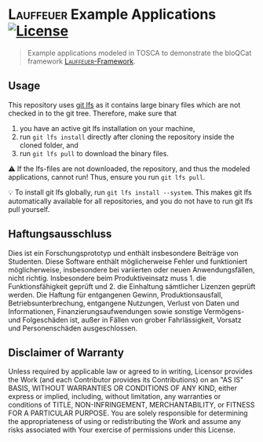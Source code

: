 # <span style="font-variant:small-caps;">Lauffeuer</span> Example Applications [![License](https://img.shields.io/badge/License-Apache%202.0-blue.svg)](https://opensource.org/licenses/Apache-2.0)

> Example applications modeled in TOSCA to demonstrate the bloQCat framework  [<span style="font-variant:small-caps;">Lauffeuer</span>-Framework](http://github.com/lharzenetter/lauffeuer-framework).

## Usage

This repository uses [git lfs](https://git-lfs.github.com/) as it contains large binary files which are not checked in to the git tree.
Therefore, make sure that
1. you have an active git lfs installation on your machine,
2. run `git lfs install` directly after cloning the repository inside the cloned folder, and
3. run `git lfs pull` to download the binary files.

⚠️ If the lfs-files are not downloaded, the repository, and thus the modeled applications, cannot run!
Thus, ensure you run `git lfs pull`.

💡 To install git lfs globally, run `git lfs install --system`.
This makes git lfs automatically available for all repositories, and you do not have to run git lfs pull yourself.

## Haftungsausschluss

Dies ist ein Forschungsprototyp und enthält insbesondere Beiträge von Studenten. Diese Software enthält möglicherweise
Fehler und funktioniert möglicherweise, insbesondere bei variierten oder neuen Anwendungsfällen, nicht richtig.
Insbesondere beim Produktiveinsatz muss 1. die Funktionsfähigkeit geprüft und 2. die Einhaltung sämtlicher Lizenzen
geprüft werden. Die Haftung für entgangenen Gewinn, Produktionsausfall, Betriebsunterbrechung, entgangene Nutzungen,
Verlust von Daten und Informationen, Finanzierungsaufwendungen sowie sonstige Vermögens- und Folgeschäden ist, außer in
Fällen von grober Fahrlässigkeit, Vorsatz und Personenschäden ausgeschlossen.

## Disclaimer of Warranty

Unless required by applicable law or agreed to in writing, Licensor provides the Work (and each Contributor provides its
Contributions) on an "AS IS" BASIS, WITHOUT WARRANTIES OR CONDITIONS OF ANY KIND, either express or implied, including,
without limitation, any warranties or conditions of TITLE, NON-INFRINGEMENT, MERCHANTABILITY, or FITNESS FOR A
PARTICULAR PURPOSE. You are solely responsible for determining the appropriateness of using or redistributing the Work
and assume any risks associated with Your exercise of permissions under this License.
